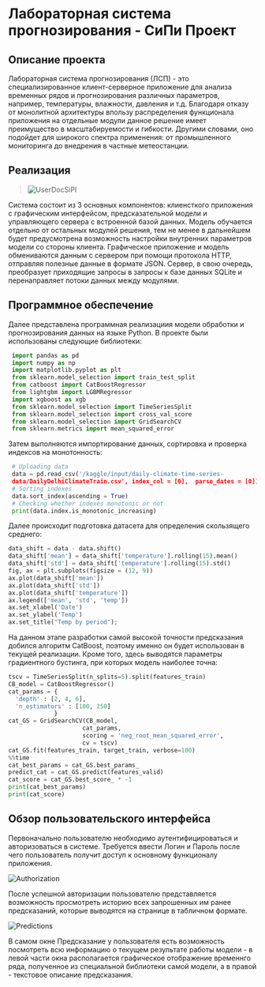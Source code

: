 # Лабораторная система прогнозирования - СиПи Проект
## Описание проекта
   Лабораторная система прогнозирования (ЛСП) - это специализированное клиент-серверное приложение для анализа временных рядов и прогнозирования различных параметров, например, температуры, влажности, давления и т.д. Благодаря отказу от монолитной архитектуры впользу распределения функционала приложения на отдельные модули данное решение имеет преимущество в масштабируемости и гибкости. Другими словами, оно подойдет для широкого спектра применения: от промышленного мониторинга до внедрения в частные метеостанции.
## Реализация
> ![UserDocSiPI](https://private-user-images.githubusercontent.com/121139974/324762514-46ebb371-f756-4007-9e9d-65a62dad675c.jpg?jwt=eyJhbGciOiJIUzI1NiIsInR5cCI6IkpXVCJ9.eyJpc3MiOiJnaXRodWIuY29tIiwiYXVkIjoicmF3LmdpdGh1YnVzZXJjb250ZW50LmNvbSIsImtleSI6ImtleTUiLCJleHAiOjE3MTM4NjI4NTYsIm5iZiI6MTcxMzg2MjU1NiwicGF0aCI6Ii8xMjExMzk5NzQvMzI0NzYyNTE0LTQ2ZWJiMzcxLWY3NTYtNDAwNy05ZTlkLTY1YTYyZGFkNjc1Yy5qcGc_WC1BbXotQWxnb3JpdGhtPUFXUzQtSE1BQy1TSEEyNTYmWC1BbXotQ3JlZGVudGlhbD1BS0lBVkNPRFlMU0E1M1BRSzRaQSUyRjIwMjQwNDIzJTJGdXMtZWFzdC0xJTJGczMlMkZhd3M0X3JlcXVlc3QmWC1BbXotRGF0ZT0yMDI0MDQyM1QwODU1NTZaJlgtQW16LUV4cGlyZXM9MzAwJlgtQW16LVNpZ25hdHVyZT1mYWVmMGIyOGU2YzllODYxOTcyYzU5MTc4ZGM3NWE3Njg4NzZhMzRlMTRlMzAwNDQ5YmE3YTcxMThhZjY3OTQ3JlgtQW16LVNpZ25lZEhlYWRlcnM9aG9zdCZhY3Rvcl9pZD0wJmtleV9pZD0wJnJlcG9faWQ9MCJ9.Wqijx1xM7C3fhLcxlAmryUPoP7rDZMf3VC5gDR8TQwo)


  Система состоит из 3 основных компонентов: клиенсткого приложения с графическим интерфейсом, предсказательной модели и управляющего сервера с встроенной базой данных. Модель обучается отдельно от остальных модулей решения, тем не менее в дальнейшем будет предусмотрена возможность настройки внутренних параметров модели со стороны клиента. Графическое приложение и модель обмениваются данным с сервером при помощи протокола HTTP, отправляя полезные данные в формате JSON. Сервер, в свою очередь, преобразует приходящие запросы в запросы к базе данных SQLite и перенаправляет потоки данных между модулями.

  ## Программное обеспечение
  Далее представлена программная реализациия модели обработки и прогнозирования данных на языке Python.
  В проекте были использованы следующие библиотеки:
  ```python
   import pandas as pd
   import numpy as np
   import matplotlib.pyplot as plt
   from sklearn.model_selection import train_test_split
   from catboost import CatBoostRegressor
   from lightgbm import LGBMRegressor
   import xgboost as xgb
   from sklearn.model_selection import TimeSeriesSplit
   from sklearn.model_selection import cross_val_score
   from sklearn.model_selection import GridSearchCV
   from sklearn.metrics import mean_squared_error
  ```
  Затем выполняются импортирование данных, сортировка и проверка индексов на монотонность:
  ```python
   # Uploading data
   data = pd.read_csv('/kaggle/input/daily-climate-time-series- 
   data/DailyDelhiClimateTrain.csv', index_col = [0],  parse_dates = [0])
   # Sorting indexes
   data.sort_index(ascending = True)
   # Checking whether indexes monotonic or not
   print(data.index.is_monotonic_increasing)
  ```
  Далее происходит подготовка датасета для определения скользящего среднего:
  ```python
  data_shift = data - data.shift()
  data_shift['mean'] = data_shift['temperature'].rolling(15).mean()
  data_shift['std'] = data_shift['temperature'].rolling(15).std()
  fig, ax = plt.subplots(figsize = (12, 9))
  ax.plot(data_shift['mean'])
  ax.plot(data_shift['std'])
  ax.plot(data_shift['temperature'])
  ax.legend(['mean', 'std', 'temp'])
  ax.set_xlabel('Date')
  ax.set_ylabel('Temp')
  ax.set_title("Temp by period");
  ```
  На данном этапе разработки самой высокой точности предсказания добился алгоритм CatBoost, поэтому именно он будет использован в текущей реализации. Кроме того, здесь выводятся параметры градиентного бустинга, при которых модель наиболее точна:
  ```python
 tscv = TimeSeriesSplit(n_splits=5).split(features_train)
 CB_model = CatBoostRegressor()
 cat_params = {
    'depth' : [2, 4, 6],
    'n_estimators' : [100, 250]
               }
  cat_GS = GridSearchCV(CB_model, 
                       cat_params, 
                       scoring = 'neg_root_mean_squared_error', 
                       cv = tscv)
  cat_GS.fit(features_train, target_train, verbose=100)
  %%time
  cat_best_params = cat_GS.best_params_
  predict_cat = cat_GS.predict(features_valid)
  cat_score = cat_GS.best_score_ * -1
  print(cat_best_params)
  print(cat_score)
  ```
  ## Обзор пользовательского интерфейса
  Первоначально пользователю необходимо аутентифицироваться и авторизоваться в системе. Требуется ввести Логин и Пароль после чего пользователь получит доступ к основному функционалу приложения.

 ![Authorization](https://github.com/DmitriyShevyryov/SiPi_Project/assets/121139974/9cedbfa2-68dd-4301-bbf3-96783d05ea94)

 После успешной авторизации пользователю представляется возможность просмотреть историю всех запрошенных им ранее предсказаний, которые выводятся на странице в табличном формате.

 ![Predictions](https://github.com/DmitriyShevyryov/SiPi_Project/assets/121139974/8cdb245f-dac2-4482-b730-cd762a75112b)

В самом окне Предсказание у пользователя есть возможность посмотреть всю информацию о текущем результате работы модели - в левой части окна располагается графическое отображение временнго ряда, полученное из специальной библиотеки самой модели, а в правой - текстовое описание предсказания.

